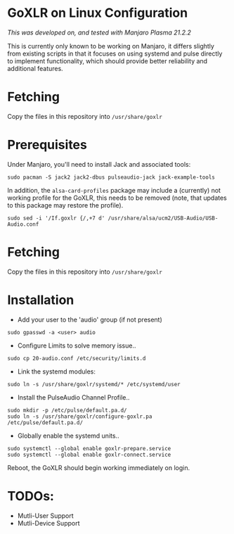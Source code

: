 # GoXLR on Linux Configuration

*This was developed on, and tested with Manjaro Plasma 21.2.2*

This is currently only known to be working on Manjaro, it differs slightly from existing scripts in that it focuses
on using systemd and pulse directly to implement functionality, which should provide better reliability and additional
features.

# Fetching
Copy the files in this repository into `/usr/share/goxlr`

# Prerequisites
Under Manjaro, you'll need to install Jack and associated tools:

`sudo pacman -S jack2 jack2-dbus pulseaudio-jack jack-example-tools`

In addition, the `alsa-card-profiles` package may include a (currently) not working profile for the GoXLR, this needs
to be removed (note, that updates to this package may restore the profile).

`sudo sed -i '/If.goxlr {/,+7 d' /usr/share/alsa/ucm2/USB-Audio/USB-Audio.conf`

# Fetching
Copy the files in this repository into `/usr/share/goxlr`

# Installation

- Add your user to the 'audio' group (if not present)

`sudo gpasswd -a <user> audio`

- Configure Limits to solve memory issue..

`sudo cp 20-audio.conf /etc/security/limits.d`

- Link the systemd modules:

`sudo ln -s /usr/share/goxlr/systemd/* /etc/systemd/user`

- Install the PulseAudio Channel Profile..

`sudo mkdir -p /etc/pulse/default.pa.d/`  
`sudo ln -s /usr/share/goxlr/configure-goxlr.pa /etc/pulse/default.pa.d/`

- Globally enable the systemd units..

`sudo systemctl --global enable goxlr-prepare.service`  
`sudo systemctl --global enable goxlr-connect.service`

Reboot, the GoXLR should begin working immediately on login.

# TODOs:
* Mutli-User Support
* Mutli-Device Support
